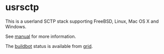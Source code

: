# usrsctp

This is a userland SCTP stack supporting FreeBSD, Linux, Mac OS X and Windows.

See [manual](Manual.md) for more information.

The [buildbot](http://212.201.121.77:18010) status is available from [grid](http://212.201.121.77:18010/grid).
